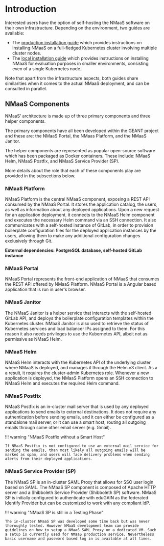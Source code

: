 # Introduction

Interested users have the option of self-hosting the NMaaS software on their own infrastructure. Depending on the environment, two guides are available:

- The [production installation guide](./install-guide.md) which provides instructions on installing NMaaS on a full-fledged Kubernetes cluster involving multiple cluster nodes.
- The [local installation guide](./local-dev-environment/introduction.md) which provides instructions on installing NMaaS for evaluation purposes in smaller environments, consisting even of a single Kubernetes node.

Note that apart from the infrastructure aspects, both guides share similarities when it comes to the actual NMaaS deployment, and can be consulted in parallel.

## NMaaS Components

NMaaS' architecture is made up of three primary components and three helper components.

The primary components have all been developed within the GEANT project and these are: the NMaaS Portal, the NMaas Platform, and the NMaaS Janitor.

The helper components are represented as popular open-source software which has been packaged as Docker containers. These include: NMaaS Helm, NMaaS Postfix, and NMaaS Service Provider (SP).

More details about the role that each of these components play are provided in the subsections below.

### NMaaS Platform

NMaaS Platform is the central NMaaS component, exposing a REST API consumed by the NMaaS Portal. It stores the application catalog, the users, as well as information about any deployed applications. Upon a new request for an application deployment, it connects to the NMaaS Helm component and executes the necessary Helm command via an SSH connection. It also communicates with a self-hosted instance of GitLab, in order to provision boilerplate configuration files for the deployed application instances by the users, allowing them to make any additional configuration changes exclusively through Git.

**External dependencies: PostgreSQL database, self-hosted GitLab instance**

### NMaaS Portal

NMaaS Portal represents the front-end application of NMaaS that consumes the REST API offered by NMaaS Platform. NMaaS Portal is a Angular based application that is run in user's browser.

### NMaaS Janitor

The NMaaS Janitor is a helper service that interacts with the self-hosted GitLab API, and deploys the boilerplate configuration templates within the Kubernetes cluster. NMaaS Janitor is also used to retrieve the status of Kubernetes services and load balancer IPs assigned to them. For this reason it also needs privileges to use the Kubernetes API, albeit not as permissive as NMaaS Helm.

### NMaaS Helm

NMaaS Helm interacts with the Kubernetes API of the underlying cluster where NMaaS is deployed, and manages it through the Helm v3 client. As a a result, it requires the cluster-admin Kubernetes role. Whenever a new application is deployed, the NMaaS Platform opens an SSH connection to NMaaS Helm and executes the required Helm command.

### NMaaS Postfix

NMaaS Postfix is an in-cluster mail server that is used by any deployed applications to send emails to external destinations. It does not require any authentication before sending emails, and it can either be configured as a standalone mail server, or it can use a smart host, routing all outgoing emails through some other email server (e.g. Gmail).

!!! warning "NMaaS Postfix without a Smart Host"

    If NMaaS Postfix is not configured to use an external mail service for sending the emails, than most likely all outgoing emails will be marked as spam, and users will face delivery problems when sending alerts from their deployed applications.

### NMaaS Service Provider (SP)

The NMaaS SP is an in-cluster SAML Proxy that allows for SSO user login based on SAML. The NMaaS SP component is composed of Apache HTTP server and a Shibboleth Service Provider (Shibboleth SP) software. NMaaS SP is initially configured to authenticate with eduGAIN as the federated Identify Provider but can be customized to work with any compliant IdP.

!!! warning "NMaaS SP is still in a Testing Phase"

    The in-cluster NMaaS SP was developed some time back but was never thoroughly tested. However NMaaS development team can provide guidelines on how to setup a NMaaS SAML Proxy on a dedicated VM. Such a setup is currently used for NMaaS production service. Nevertheless basic username and password based log in is available at all times.